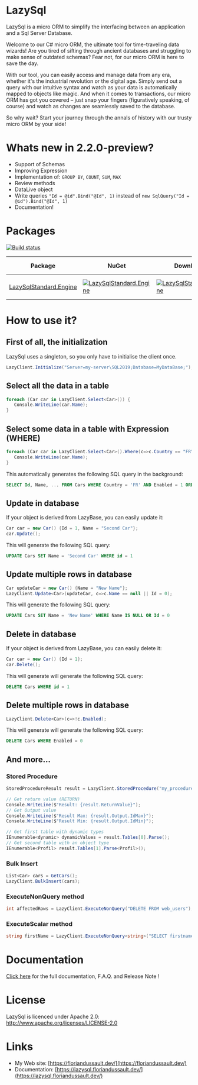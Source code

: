 # LazySql

LazySql is a micro ORM to simplify the interfacing between an application and a Sql Server Database.

Welcome to our C# micro ORM, the ultimate tool for time-traveling data wizards! Are you tired of sifting through ancient databases and struggling to make sense of outdated schemas? Fear not, for our micro ORM is here to save the day.

With our tool, you can easily access and manage data from any era, whether it's the industrial revolution or the digital age. Simply send out a query with our intuitive syntax and watch as your data is automatically mapped to objects like magic. And when it comes to transactions, our micro ORM has got you covered – just snap your fingers (figuratively speaking, of course) and watch as changes are seamlessly saved to the database.

So why wait? Start your journey through the annals of history with our trusty micro ORM by your side!

# Whats new in 2.2.0-preview?

* Support of Schemas
* Improving Expression
* Implementation of: ``GROUP BY``, ``COUNT``, ``SUM``, ``MAX``
* Review methods
* DataLive object
* Write queries ``"Id = @id".Bind("@Id", 1)`` instead of ``new SqlQuery("Id = @id").Bind("@Id", 1)``
* Documentation!

# Packages

[![Build status](https://ci.appveyor.com/api/projects/status/q5mj8574x62xi1o5/branch/master?svg=true)](https://ci.appveyor.com/project/FlorianDussault/lazysql/branch/master)


| Package | NuGet |  Downloads | **.NET** | **.NET Framework** | **.NET Standard** | **Sql Server** |
| ------- | ----- | ---------- |:--------:| ------------------:|:-----------------:|:----------:|
| [LazySqlStandard.Engine](https://www.nuget.org/packages/LazySqlStandard.Engine/) | [![LazySqlStandard.Engine](https://img.shields.io/nuget/v/LazySqlStandard.Engine.svg)](https://www.nuget.org/packages/LazySqlStandard.Engine/) | [![LazySqlStandard.Engine](https://img.shields.io/nuget/dt/LazySqlStandard.Engine.svg)](https://www.nuget.org/packages/LazySqlStandard.Engine/) | 6.0 | 4.8 | 2.0 | > Sql Server 2012 |


# How to use it?

## First of all, the initialization

LazySql uses a singleton, so you only have to initialise the client once.

```cs
LazyClient.Initialize("Server=my-server\SQL2019;Database=MyDataBase;");
```

## Select all the data in a table

```cs
foreach (Car car in LazyClient.Select<Car>()) {
   Console.WriteLine(car.Name);
}
```

## Select some data in a table with Expression (WHERE)

```cs
foreach (Car car in LazyClient.Select<Car>().Where(c=>c.Country == "FR" && c.Enabled).OrderBy(c=>c.Name)) {
   Console.WriteLine(car.Name);
}
```

This automatically generates the following SQL query in the background:

```sql
SELECT Id, Name, ... FROM Cars WHERE Country = 'FR' AND Enabled = 1 ORDER BY Name
```

## Update in database

If your object is derived from LazyBase, you can easily update it:

```cs
Car car = new Car() {Id = 1, Name = "Second Car"};
car.Update();
```

This will generate the following SQL query:

```sql
UPDATE Cars SET Name = 'Second Car' WHERE id = 1
```

## Update multiple rows in database

```cs
Car updateCar = new Car() {Name = "New Name"};
LazyClient.Update<Car>(updateCar, c=>c.Name == null || Id = 0);
```
This will generate the following SQL query:

```sql
UPDATE Cars SET Name = 'New Name' WHERE Name IS NULL OR Id = 0
```
## Delete in database

If your object is derived from LazyBase, you can easily delete it:

```cs
Car car = new Car() {Id = 1};
car.Delete();
```

This will generate will generate the following SQL query:

```sql
DELETE Cars WHERE id = 1
```

## Delete multiple rows in database

```cs
LazyClient.Delete<Car>(c=>!c.Enabled);
```

This will generate will generate the following SQL query:

```sql
DELETE Cars WHERE Enabled = 0
```
## And more...

### Stored Procedure

```cs
StoredProcedureResult result = LazyClient.StoredProcedure("my_procedure".BindIn("@Count", 10).BindIn("@Prefix", "UT_").BindOut("@IdMax", SqlType.Int).BindOut("@IdMin", SqlType.Int));

// Get return value (RETURN)
Console.WriteLine($"Result: {result.ReturnValue}");
// Get Output value
Console.WriteLine($"Result Max: {result.Output.IdMax}");
Console.WriteLine($"Result Min: {result.Output.IdMin}");

// Get first table with dynamic types
IEnumerable<dynamic> dynamicValues = result.Tables[0].Parse();
// Get second table with an object type
IEnumerable<Profil> result.Tables[1].Parse<Profil>();
```
### Bulk Insert

```cs
List<Car> cars = GetCars();
LazyClient.BulkInsert(cars);
```

### ExecuteNonQuery method

```cs
int affectedRows = LazyClient.ExecuteNonQuery("DELETE FROM web_users");
```

### ExecuteScalar method

```cs
string firstName = LazyClient.ExecuteNonQuery<string>("SELECT firstname FROM web_users WHERE Id = @Id", new SqlArgument("@Id", SqlType.Int, 50));
```

# Documentation

[Click here](https://lazysql.floriandussault.dev/) for the full documentation, F.A.Q. and Release Note !

# License

LazySql is licenced under Apache 2.0: http://www.apache.org/licenses/LICENSE-2.0

# Links

* My Web site:  [https://floriandussault.dev/](https://floriandussault.dev/)
* Documentation: [https://lazysql.floriandussault.dev/](https://lazysql.floriandussault.dev/)
